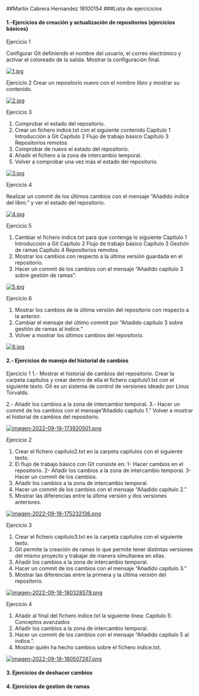 ##Martin Cabrera Hernandez 18100154
###Lista de ejercicicios
#### 1.-Ejercicios de creación y actualización de repositorios (ejercicios básicos)

Ejercicio 1

Configurar Git definiendo el nombre del usuario, el correo electrónico y activar el coloreado de la salida. Mostrar la configuración final.

[![1.jpg](https://i.postimg.cc/V6qrhZNw/1.jpg)](https://postimg.cc/473x75t2)



Ejercicio 2
Crear un repositorio nuevo con el nombre libro y mostrar su contenido.

[![2.jpg](https://i.postimg.cc/brqDf0Gt/2.jpg)](https://postimg.cc/dkSt8yjs)

Ejercicio 3

1. Comprobar el estado del repositorio.
2. Crear un fichero indice.txt con el siguiente contenido
Capítulo 1 Introducción a Git
Capítulo 2 Flujo de trabajo básico
Capítulo 3 Repositorios remotos
1. Comprobar de nuevo el estado del repositorio.
2. Añadir el fichero a la zona de intercambio temporal.
3. Volver a comprobar una vez más el estado del repositorio.

[![3.jpg](https://i.postimg.cc/J46ySkRs/3.jpg)](https://postimg.cc/KRTvM4kb)

Ejercicio 4

Realizar un commit de los últimos cambios con el mensaje “Añadido índice del libro.” y ver el estado del repositorio.

[![4.jpg](https://i.postimg.cc/mkVcLcM6/4.jpg)](https://postimg.cc/V0rs4kKj)


Ejercicio 5

1. Cambiar el fichero indice.txt para que contenga lo siguiente
Capítulo 1 Introducción a Git
Capítulo 2 Flujo de trabajo básico
Capítulo 3 Gestión de ramas
Capítulo 4 Repositorios remotos
2. Mostrar los cambios con respecto a la última versión guardada en el repositorio.
3. Hacer un commit de los cambios con el mensaje “Añadido capítulo 3 sobre gestión de ramas”.

[![5.jpg](https://i.postimg.cc/7YYGBVrv/5.jpg)](https://postimg.cc/Jtvz0jhK)

Ejercicio 6

1. Mostrar los cambios de la última versión del repositorio con respecto a la anterior.
2. Cambiar el mensaje del último commit por “Añadido capítulo 3 sobre gestión de ramas al índice.”
3. Volver a mostrar los últimos cambios del repositorio.

[![6.jpg](https://i.postimg.cc/BZCPczyc/6.jpg)](https://postimg.cc/RqN0vgvN)

#### 2.- Ejercicios de manejo del historial de cambios

Ejercicio 1
1.- Mostrar el historial de cambios del repositorio.
Crear la carpeta capitulos y crear dentro de ella el fichero capitulo1.txt con el siguiente texto.
Git es un sistema de control de versiones ideado por Linus Torvalds.

2.- Añadir los cambios a la zona de intercambio temporal.
3.- Hacer un commit de los cambios con el mensaje“Añadido capítulo 1.”
Volver a mostrar el historial de cambios del repositorio.

[![imagen-2022-09-18-173920501.png](https://i.postimg.cc/1zj1Qyfc/imagen-2022-09-18-173920501.png)](https://postimg.cc/KKBH7S7R)

Ejercicio 2
1. Crear el fichero capitulo2.txt en la carpeta capitulos con el siguiente texto.
2. El flujo de trabajo básico con Git consiste en: 1- Hacer cambios en el repositorio. 2- Añadir los cambios a la zona de intercambio temporal. 3- Hacer un commit de los cambios.
4. Añadir los cambios a la zona de intercambio temporal.
5. Hacer un commit de los cambios con el mensaje “Añadido capítulo 2.”
6. Mostrar las diferencias entre la última versión y dos versiones anteriores.

[![imagen-2022-09-18-175232136.png](https://i.postimg.cc/SK3QG67h/imagen-2022-09-18-175232136.png)](https://postimg.cc/DWQKvbMj)

Ejercicio 3
1. Crear el fichero capitulo3.txt en la carpeta capitulos con el siguiente texto.
2. Git permite la creación de ramas lo que permite tener distintas versiones del mismo proyecto y trabajar de manera simultanea en ellas.
4. Añadir los cambios a la zona de intercambio temporal.
5. Hacer un commit de los cambios con el mensaje “Añadido capítulo 3.”
6. Mostrar las diferencias entre la primera y la última versión del repositorio.

[![imagen-2022-09-18-180328579.png](https://i.postimg.cc/fRHYDPZf/imagen-2022-09-18-180328579.png)](https://postimg.cc/XrCrgQrr)

Ejercicio 4
1. Añadir al final del fichero indice.txt la siguiente línea: Capítulo 5: Conceptos avanzados
2. Añadir los cambios a la zona de intercambio temporal.
3. Hacer un commit de los cambios con el mensaje “Añadido capítulo 5 al índice.”.
4. Mostrar quién ha hecho cambios sobre el fichero indice.txt.

[![imagen-2022-09-18-180507267.png](https://i.postimg.cc/FHnk2JgP/imagen-2022-09-18-180507267.png)](https://postimg.cc/tsWg6JcP)




#### 3. Ejercicios de deshacer cambios 
#### 4. Ejercicios de gestion de ramas
